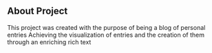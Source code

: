 ## About Project

This project was created with the purpose of being a blog of personal entries
Achieving the visualization of entries and the creation of them through an enriching rich text
